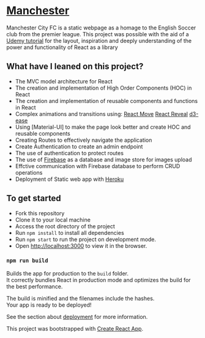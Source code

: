 # [Manchester](https://manchester-city-fc.herokuapp.com)

Manchester City FC is a static webpage as a homage to the English Soccer club from the premier league. This project was possible with the aid of a [Udemy tutorial](https://www.udemy.com/the-react-practice-course-learn-by-building-projects/) for the layout, inspiration and deeply understanding of the power and functionality of React as a library

## What have I leaned on this project?

- The MVC model architecture for React
- The creation and implementation of High Order Components (HOC) in React
- The creation and implementation of reusable components and functions in React
- Complex animations and transitions using:
  [React Move](https://react-move.js.org/#/)
  [React Reveal](https://www.react-reveal.com/)
  [d3-ease](https://d3js.org/)
- Using [Material-UI] to make the page look better and create HOC and reusable components
- Creating Routes to effectively navigate the application
- Create Authentication to create an admin endpoint
- The use of authentication to protect routes
- The use of [Firebase](https://firebase.google.com/) as a database and image store for images upload
- Effctive communication with Firebase database to perform CRUD operations
- Deployment of Static web app with [Heroku](https://www.heroku.com/)

## To get started

- Fork this repository
- Clone it to your local machine
- Access the root directory of the project
- Run `npm install` to install all dependencies
- Run `npm start` to run the project on development mode.
- Open [http://localhost:3000](http://localhost:3000) to view it in the browser.

### `npm run build`

Builds the app for production to the `build` folder.<br>
It correctly bundles React in production mode and optimizes the build for the best performance.

The build is minified and the filenames include the hashes.<br>
Your app is ready to be deployed!

See the section about [deployment](https://facebook.github.io/create-react-app/docs/deployment) for more information.

This project was bootstrapped with [Create React App](https://github.com/facebook/create-react-app).
